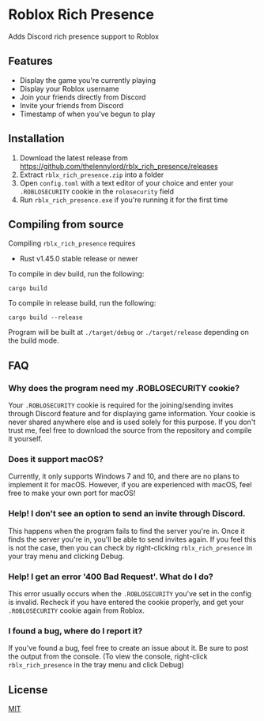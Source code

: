 # Roblox Rich Presence
Adds Discord rich presence support to Roblox

## Features
- Display the game you're currently playing
- Display your Roblox username
- Join your friends directly from Discord
- Invite your friends from Discord
- Timestamp of when you've begun to play

## Installation
1. Download the latest release from https://github.com/thelennylord/rblx_rich_presence/releases
2. Extract `rblx_rich_presence.zip` into a folder
3. Open `config.toml` with a text editor of your choice and enter your `.ROBLOSECURITY` cookie in the `rolosecurity` field
4. Run `rblx_rich_presence.exe` if you're running it for the first time

## Compiling from source
Compiling `rblx_rich_presence` requires
- Rust v1.45.0 stable release or newer 

To compile in dev build, run the following:
```
cargo build
```

To compile in release build, run the following:
```
cargo build --release
```

Program will be built at `./target/debug` or `./target/release` depending on the build mode.


## FAQ

### Why does the program need my .ROBLOSECURITY cookie?
Your `.ROBLOSECURITY` cookie is required for the joining/sending invites through Discord feature and for displaying game information. Your cookie is never shared anywhere else and is used solely for this purpose. If you don't trust me, feel free to download the source from the repository and compile it yourself.

### Does it support macOS?
Currently, it only supports Windows 7 and 10, and there are no plans to implement it for macOS. However, if you are experienced with macOS, feel free to make your own port for macOS!

### Help! I don't see an option to send an invite through Discord.
This happens when the program fails to find the server you're in. Once it finds the server you're in, you'll be able to send invites again. If you feel this is not the case, then you can check by right-clicking `rblx_rich_presence` in your tray menu and clicking Debug.

### Help! I get an error '400 Bad Request'. What do I do?
This error usually occurs when the `.ROBLOSECURITY` you've set in the config is invalid. Recheck if you have entered the cookie properly, and get your `.ROBLOSECURITY` cookie again from Roblox.

### I found a bug, where do I report it?
If you've found a bug, feel free to create an issue about it. Be sure to post the output from the console. (To view the console, right-click `rblx_rich_presence` in the tray menu and click Debug)

## License
[MIT](https://github.com/thelennylord/rblx_rich_presence/blob/master/LICENSE)